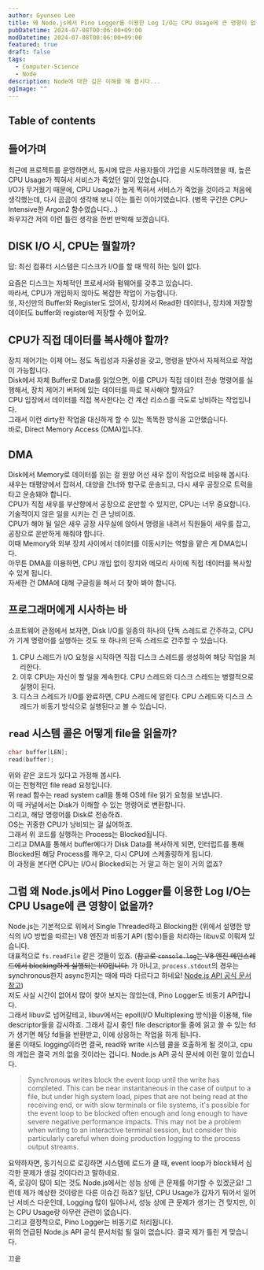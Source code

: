 ```yaml
---
author: Gyunseo Lee
title: 왜 Node.js에서 Pino Logger를 이용한 Log I/O는 CPU Usage에 큰 영향이 없을까?
pubDatetime: 2024-07-08T00:06:00+09:00
modDatetime: 2024-07-08T00:06:00+09:00
featured: true
draft: false
tags:
  - Computer-Science
  - Node
description: Node에 대한 깊은 이해를 해 봅시다...
ogImage: ""
---
```


## Table of contents

## 들어가며

최근에 프로젝트를 운영하면서, 동시에 많은 사용자들이 가입을 시도하려했을 때, 높은 CPU Usage가 찍혀서 서비스가 죽었던 일이 있었습니다.  
I/O가 무거웠기 때문에, CPU Usage가 높게 찍혀서 서비스가 죽었을 것이라고 처음에 생각했는데, 다시 곰곰이 생각해 보니 이는 틀린 이야기였습니다. (병목 구간은 CPU-Intensive한 Argon2 함수였습니다...)  
좌우지간 저의 이런 틀린 생각을 한번 반박해 보겠습니다.

## DISK I/O 시, CPU는 뭘할까?

답: 최신 컴퓨터 시스템은 디스크가 I/O를 할 때 딱히 하는 일이 없다.

요즘은 디스크는 자체적인 프로세서와 펌웨어를 갖추고 있습니다.  
따라서, CPU가 개입하지 않아도 복잡한 작업이 가능합니다.  
또, 자신만의 Buffer와 Register도 있어서, 장치에서 Read한 데이터나, 장치에 저장할 데이터도 buffer와 register에 저장할 수 있어요.

## CPU가 직접 데이터를 복사해야 할까?

장치 제어기는 이제 어느 정도 독립성과 자율성을 갖고, 명령을 받아서 자체적으로 작업이 가능합니다.  
Disk에서 자체 Buffer로 Data를 읽었으면, 이를 CPU가 직접 데이터 전송 명령어를 실행해서, 장치 제어기 버퍼에 있는 데이터를 따로 복사해야 할까요?  
CPU 입장에서 데이터를 직접 복사한다는 건 계산 리소스를 극도로 낭비하는 작업입니다.  
그래서 이런 dirty한 작업을 대신하게 할 수 있는 똑똑한 방식을 고안했습니다.  
바로, Direct Memory Access (DMA)입니다.

## DMA

Disk에서 Memory로 데이터를 읽는 걸 원양 어선 새우 잡이 작업으로 비유해 봅시다.  
새우는 태평양에서 잡혀서, 대양을 건너와 항구로 운송되고, 다시 새우 공장으로 트럭을 타고 운송돼야 합니다.  
CPU가 직접 새우를 부산항에서 공장으로 운반할 수 있지만, CPU는 너무 중요합니다.  
기술적이지 않은 일을 시키는 건 큰 낭비이죠.  
CPU가 해야 될 일은 새우 공장 사무실에 앉아서 명령을 내려서 직원들이 새우를 잡고, 공장으로 운반하게 해줘야 합니다.  
이때 Memory와 외부 장치 사이에서 데이터를 이동시키는 역할을 맡은 게 DMA입니다.  
아무튼 DMA를 이용하면, CPU 개입 없이 장치와 메모리 사이에 직접 데이터를 복사할 수 있게 됩니다.  
자세한 건 DMA에 대해 구글링을 해서 더 찾아 봐야 합니다.

## 프로그래머에게 시사하는 바

소프트웨어 관점에서 보자면, Disk I/O를 일종의 하나의 단독 스레드로 간주하고, CPU가 기계 명령어를 실행하는 것도 또 하나의 단독 스레드로 간주할 수 있습니다.

1. CPU 스레드가 I/O 요청을 시작하면 직접 디스크 스레드를 생성하여 해당 작업을 처리한다.
2. 이후 CPU는 자신이 할 일을 계속한다. CPU 스레드와 디스크 스레드는 병렬적으로 실행이 된다.
3. 디스크 스레드가 I/O를 완료하면, CPU 스레드에 알린다.
   CPU 스레드와 디스크 스레드가 비동기 방식으로 실행된다고 볼 수 있습니다.

## `read` 시스템 콜은 어떻게 file을 읽을까?

```c
char buffer[LEN];
read(buffer);
```

위와 같은 코드가 있다고 가정해 봅시다.  
이는 전형적인 file read 요청입니다.  
위 read 함수는 read system call을 통해 OS에 file 읽기 요청을 보냅니다.  
이 때 커널에서는 Disk가 이해할 수 있는 명령어로 변환합니다.  
그리고, 해당 명령어를 Disk로 전송하죠.  
OS는 귀중한 CPU가 낭비되는 걸 싫어하죠.  
그래서 위 코드를 실행하는 Process는 Blocked됩니다.  
그리고 DMA를 통해서 buffer에다가 Disk Data를 복사하게 되면, 인터럽트를 통해 Blocked된 해당 Process를 깨우고, 다시 CPU에 스케줄링하게 됩니다.  
이 과정을 본다면 CPU는 I/O시 Blocked되는 거 말고 하는 일이 거의 없죠?

## 그럼 왜 Node.js에서 Pino Logger를 이용한 Log I/O는 CPU Usage에 큰 영향이 없을까?

Node.js는 기본적으로 위에서 Single Threaded하고 Blocking한 (위에서 설명한 방식의 I/O 방법을 따르는) V8 엔진과 비동기 API (함수)들을 처리하는 libuv로 이뤄져 있습니다.  
대표적으로 `fs.readFile` 같은 것들이 있죠. (~~참고로 `console.log`는 V8 엔진 메인스레드에서 blocking하게 실행되는 I/O입니다.~~ 가 아니고, `process.stdout`의 경우는 synchronous한지 async한지는 때에 따라 다르다고 하네요! [Node.js API 공식 문서 참고](https://nodejs.org/api/process.html#a-note-on-process-io))  
저도 사실 시간이 없어서 많이 찾아 보지는 않았는데, Pino Logger도 비동기 API랍니다.  
그래서 libuv로 넘어갈테고, libuv에서는 epoll(I/O Multiplexing 방식)을 이용해, file descriptor들을 감시하죠.
그래서 감시 중인 file descriptor들 중에 읽고 쓸 수 있는 fd가 생기면 해당 fd들을 반환받고, 이에 상응하는 작업을 하게 됩니다.  
물론 이때도 logging이라면 결국, read와 write 시스템 콜을 호출하게 될 것이고, cpu의 개입은 결국 거의 없을 것이라는 겁니다.
Node.js API 공식 문서에 이런 말이 있습니다.

> Synchronous writes block the event loop until the write has completed. This can be near instantaneous in the case of output to a file, but under high system load, pipes that are not being read at the receiving end, or with slow terminals or file systems, it's possible for the event loop to be blocked often enough and long enough to have severe negative performance impacts. This may not be a problem when writing to an interactive terminal session, but consider this particularly careful when doing production logging to the process output streams.

요약하자면, 동기식으로 로깅하면 시스템에 로드가 클 때, event loop가 block돼서 심각한 문제가 생길 것이다라고 말하네요.  
즉, 로깅이 많이 되는 것도 Node.js에서는 성능 상에 큰 문제를 야기할 수 있겠군요!
그런데 제가 예상한 것이랑은 다른 이슈긴 하죠? 일단, CPU Usage가 갑자기 튀어서 일어난 서비스 다운인데, Logging 많이 일어나서, 성능 상에 큰 문제가 생기는 건 맞지만, 이는 CPU Usage랑 아무런 관련이 없습니다.  
그리고 결정적으로, Pino Logger는 비동기로 처리됩니다.  
위의 언급된 Node.js API 공식 문서처럼 될 일이 없습니다.
결국 제가 틀린 게 맞습니다.

끄읕
